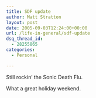 ```yaml
---
title: SDF update
author: Matt Stratton
layout: post
date: 2005-09-03T12:24:00+00:00
url: /life-in-general/sdf-update
dsq_thread_id:
  - 28255865
categories:
  - Personal

---
```

Still rockin&#8217; the Sonic Death Flu.

What a great holiday weekend.